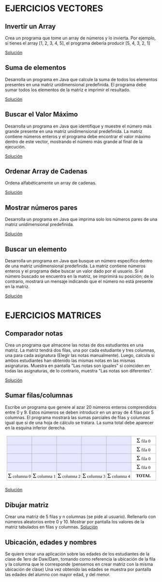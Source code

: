 # EJERCICIOS VECTORES
## Invertir un Array
Crea un programa que tome un array de números y lo invierta.
Por ejemplo, si tienes el array [1, 2, 3, 4, 5], el programa debería producir [5, 4, 3, 2, 1]

[Solución](solucionesPropuestosClase/InvertirArray.java)

## Suma de elementos
Desarrolla un programa en Java que calcule la suma de todos los elementos presentes en una matriz unidimensional predefinida. El programa debe sumar todos los elementos de la matriz e imprimir el resultado.

[Solución](solucionesPropuestosClase/SumaElementosArray.java)

## Buscar el Valor Máximo
Desarrolla un programa en Java que identifique y muestre el número más grande presente en una matriz unidimensional 
predefinida. La matriz contiene números enteros y el programa debe encontrar el valor máximo dentro de este vector, 
mostrando el número más grande al final de la ejecución.

[Solución](solucionesPropuestosClase/BuscaMaximoArray.java)

## Ordenar Array de Cadenas
Ordena alfabéticamente un array de cadenas.

[Solución](solucionesPropuestosClase/OrdenarArray.java)

## Mostrar números pares
Desarrolla un programa en Java que imprima solo los números pares de una matriz unidimensional predefinida.

[Solución](solucionesPropuestosClase/MuestraParesArray.java)

## Buscar un elemento
Desarrolla un programa en Java que busque un número específico dentro de una matriz unidimensional predefinida. La matriz contiene números enteros y el programa debe buscar un valor dado por el usuario. Si el número buscado se encuentra en la matriz, se imprimirá su posición; de lo contrario, mostrará un mensaje indicando que el número no está presente en la matriz.

[Solución](solucionesPropuestosClase/BuscaElementoArray.java)

# EJERCICIOS MATRICES

## Comparador notas
Crea un programa que almacene las notas de dos estudiantes en una matriz. La matriz tendrá dos filas, una por cada estudiante y tres columnas, una para cada asignatura (Elegir las notas manualmente). Luego, calcula si ambos estudiantes han obtenido las mismas notas en las mismas asignaturas. Muestra en pantalla "Las notas son iguales" si coinciden en todas las asignaturas, de lo contrario, muestra "Las notas son diferentes".

[Solución](solucionesPropuestosClase/ComparadorNotas.java)

## Sumar filas/columnas
Escribe un programa que genere al azar 20 números enteros comprendidos entre 0 y 9. Estos números se deben introducir en un array de 4 filas por 5 columnas.
El programa mostrará las sumas parciales de filas y columnas igual que si de una hoja de cálculo se tratara. La suma total debe aparecer en la esquina inferior derecha.

![sumatorio](images/sumatorio.png)

[Solución](solucionesPropuestosClase/SumaFilasColumnas.java)

## Dibujar matriz
Crear una matriz de 5 filas y n columnas (se pide al usuario).
Rellenarlo con números aleatorios entre 0 y 10.
Mostrar por pantalla los valores de la matriz tabulados en filas y columnas.
[Solución](solucionesPropuestosClase/DibujarMatriz.java)

## Ubicación, edades y nombres
Se quiere crear una aplicación sobre las edades de los estudiantes de la clase
de 1ero de Daw/Dam, tomando como referencia la ubicación de la fila y la columna que le corresponde (pensemos en crear matriz con la misma ubicación de clase)
Una vez obtenido las edades se muestra por pantalla las edades del alumno con mayor edad, y del menor.
